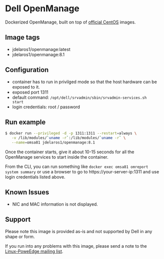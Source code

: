 # Dell OpenManage

Dockerized OpenManage, built on top of [official CentOS](https://registry.hub.docker.com/u/library/centos/) images.

## Image tags

- jdelaros1/openmanage:latest
- jdelaros1/openmanage:8.1

## Configuration

  - container has to run in privilged mode so that the host hardware can be exposed to it.
  - exposed port 1311
  - default command: `/opt/dell/srvadmin/sbin/srvadmin-services.sh start`
  - login credentials: root / password

## Run example

```bash
$ docker run --privileged -d -p 1311:1311 --restart=always \
   -v /lib/modules/`uname -r`:/lib/modules/`uname -r` \
   --name=omsa81 jdelaros1/openmanage:8.1
```

Once the container starts, give it about 10-15 seconds for all the OpenManage services to start inside the container.

From the CLI, you can run something like `docker exec omsa81 omreport system summary` or use a browser to go to https://your-server-ip:1311 and use login credentials listed above.

## Known Issues

  - NIC and MAC information is not displayed.

## Support

Please note this image is provided as-is and not supported by Dell in any shape or form.

If you run into any problems with this image, please send a note to the [Linux-PoweEdge mailing list](https://lists.us.dell.com/mailman/listinfo/linux-poweredge).

